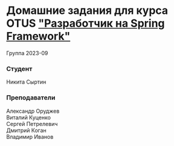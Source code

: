 # Домашние задания для курса OTUS ["Разработчик на Spring Framework"](https://otus.ru/lessons/javaspring/)

Группа 2023-09

### Студент
Никита Сыртин<br>

### Преподаватели
Александр Оруджев<br>
Виталий Куценко<br>
Сергей Петрелевич<br>
Дмитрий Коган<br>
Владимир Иванов
